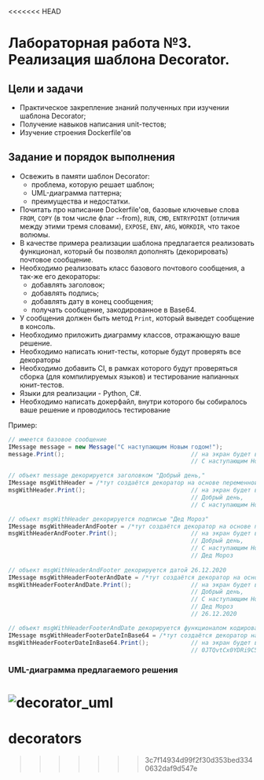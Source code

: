 <<<<<<< HEAD
# Лабораторная работа №3. Реализация шаблона Decorator.

## Цели и задачи
- Практическое закрепление знаний полученных при изучении шаблона Decorator;
- Получение навыков написания unit-тестов;
- Изучение строения Dockerfile'ов

## Задание и порядок выполнения
- Освежить в памяти шаблон Decorator:
   - проблема, которую решает шаблон;
   - UML-диаграмма паттерна;
   - преимущества и недостатки.
- Почитать про написание Dockerfile'ов, базовые ключевые слова `FROM`, `COPY` (в том числе флаг --from), `RUN`, `CMD`, `ENTRYPOINT` (отличия между этими тремя словами), `EXPOSE`, `ENV`, `ARG`, `WORKDIR`, что такое волюмы. 
- В качестве примера реализации шаблона предлагается реализовать функционал, который бы позволял дополнять (декорировать) почтовое сообщение.
- Необходимо реализовать класс базового почтового сообщения, а так-же его декораторы:
  - добавлять заголовок;
  - добавлять подпись;
  - добавлять дату в конец сообщения;
  - получать сообщение, закодированное в Base64.
- У сообщения должен быть метод `Print`, который выведет сообщение в консоль.
- Необходимо приложить диаграмму классов, отражающую ваше решение.
- Необходимо написать юнит-тесты, которые будут проверять все декораторы
- Необходимо добавить CI, в рамках которого будут проверяться сборка (для компилируемых языков) и тестирование напианных юнит-тестов.
- Языки для реализации - Python, C#.
- Необходимо написать докерфайл, внутри которого бы собиралось ваше решение и проводилось тестирование

Пример:
```cs
// имеется базовое сообщение
IMessage message = new Message("С наступающим Новым годом!");
message.Print();                                    // на экран будет выведено:
                                                    // С наступающим Новым годом!

// объект message декорируется заголовком "Добрый день,"
IMessage msgWithHeader = /*тут создаётся декоратор на основе переменной message*/
msgWithHeader.Print();                              // на экран будет выведено: 
                                                    // Добрый день,
                                                    // С наступающим Новым годом!

// объект msgWithHeader декорируется подписью "Дед Мороз"
IMessage msgWithHeaderAndFooter = /*тут создаётся декоратор на основе переменной msgWithHeader*/
msgWithHeaderAndFooter.Print();                     // на экран будет выведено: 
                                                    // Добрый день,
                                                    // С наступающим Новым годом!
                                                    // Дед Мороз
                                                    
// объект msgWithHeaderAndFooter декорируется датой 26.12.2020
IMessage msgWithHeaderFooterAndDate = /*тут создаётся декоратор на основе переменной msgWithHeaderAndFooter*/
msgWithHeaderFooterAndDate.Print();                 // на экран будет выведено: 
                                                    // Добрый день,
                                                    // С наступающим Новым годом!
                                                    // Дед Мороз
                                                    // 26.12.2020

// объект msgWithHeaderFooterAndDate декорируется функционалом кодирования в Base64
IMessage msgWithHeaderFooterDateInBase64 = /*тут создаётся декоратор на основе переменной msgWithHeaderFooterAndDate*/
msgWithHeaderFooterDateInBase64.Print();            // на экран будет выведено: 
                                                    // 0JTQvtCx0YDRi9C5INC00LXQvdGMLA0K0KEg0L3QsNGB0YLRg9C/0LDRjtGJ0LjQvCDQndC+0LLRi9C8INCz0L7QtNC+0LwhDQrQlNC10LQg0JzQvtGA0L7Qtw0KMjYuMTIuMjAyMA==
```

### UML-диаграмма предлагаемого решения
![decorator_uml](https://github.com/user-attachments/assets/6658c03a-7b0b-4a56-b3bb-10ed2ce2e305)
=======
# decorators
>>>>>>> 3c7f14934d99f2f30d353bed3340632daf9d547e
